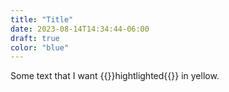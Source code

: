 ```yaml
---
title: "Title"
date: 2023-08-14T14:34:44-06:00
draft: true
color: "blue"
---
```


Some text that I want {{<highlight color="yellow">}}hightlighted{{</highlight>}} in yellow.